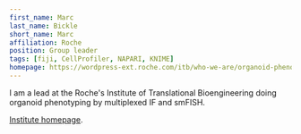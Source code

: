 ```yaml
---
first_name: Marc
last_name: Bickle
short_name: Marc
affiliation: Roche
position: Group leader
tags: [fiji, CellProfiler, NAPARI, KNIME]
homepage: https://wordpress-ext.roche.com/itb/who-we-are/organoid-phenotyping/
---
```


I am a lead at the Roche's Institute of Translational Bioengineering doing organoid phenotyping by multiplexed IF and smFISH.  

[Institute homepage](https://wordpress-ext.roche.com/itb/who-we-are/organoid-phenotyping). 
